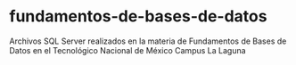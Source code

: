 # fundamentos-de-bases-de-datos
Archivos SQL Server realizados en la materia de Fundamentos de Bases de Datos en el Tecnológico Nacional de México Campus La Laguna
